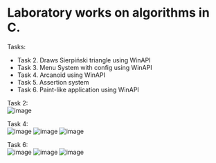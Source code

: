 # Laboratory works on algorithms in C.

Tasks:
 - Task 2. Draws Sierpiński triangle using WinAPI
 - Task 3. Menu System with config using WinAPI
 - Task 4. Arcanoid using WinAPI
 - Task 5. Assertion system
 - Task 6. Paint-like application using WinAPI

Task 2: <br>
![image](https://user-images.githubusercontent.com/128059854/226641128-40d4bc71-b7db-43e1-a5f3-1f75d99cfc07.png)

Task 4: <br>
![image](https://user-images.githubusercontent.com/128059854/226642257-38d1f990-64a9-4c49-a986-fa82375ac783.png)
![image](https://user-images.githubusercontent.com/128059854/226642399-bd4506d2-fa04-4787-8edb-aafbb8a27ffd.png)
![image](https://user-images.githubusercontent.com/128059854/226642446-0a118643-a0b0-4bf1-95f3-8dfaa7bb9fff.png)

Task 6: <br>
![image](https://user-images.githubusercontent.com/128059854/226642868-9cfb25fb-7490-47eb-8a2b-c6e31e5fadce.png)
![image](https://user-images.githubusercontent.com/128059854/226642949-378faa50-5f07-43f4-9810-aa04047bbec3.png)
![image](https://user-images.githubusercontent.com/128059854/226643006-a3673b91-103d-439d-a9c2-b5949208a6cc.png)
